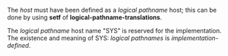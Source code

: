  

The *host* must have been defined as a *logical pathname* host; this can be done by using **setf** of **logical-pathname-translations**. 

The *logical pathname* host name "SYS" is reserved for the implementation. The existence and meaning of SYS: *logical pathnames* is *implementation-defined*. 

